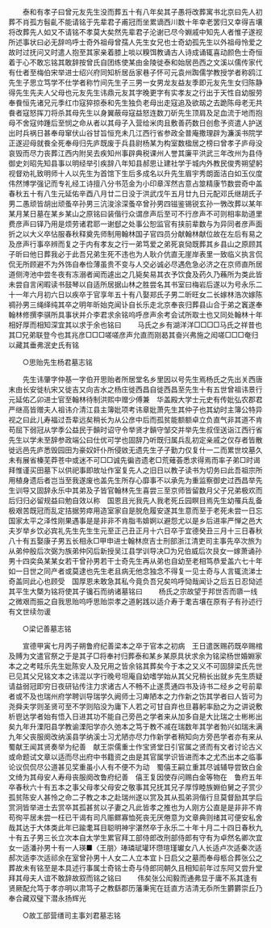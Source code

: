 <!-- { "loadSidebar": true } -->
　　泰和有孝子曰曾元友先生没而葬五十有八年矣其子愚将改葬寓书北京曰先人初葬不肖孤方髫齓不能请铭于先辈君子甫冠而坐累谪西川数十年幸老罢归又幸得吉壤将改葬先人如又不请铭不孝莫大矣然先辈君子沦谢已尽今婣戚中知先人者惟子遂视所述事状曰必无辞呜呼士奇外祖母曾孺人先生女兄也士奇幼孤先生以外祖母怜爱之故时过抚问又时遣人抱至其家亲着膝上啖以糗饵教诵古人诗成诵辄喜动颜色士奇恒着于心不敢忘铭其敢辞按曾氏自团练使某由金陵徙泰和始居邑西之文溪以儒传家代有仕者至梅伯宋举进士绍兴府同知析居岳家巷子怀可元袁州踟儒学教授学者称鸥江先生子思立笃学不仕学者称竹间先生子三男一女男龙友益友季即元友先生女归陈静得先生先夫人父母也元友先生讳鼎元友其字晚更字有实孝友之行出于天性自幼服劳奉飬恒先诸兄元季红巾寇猝掠泰和先生独负老母出走寇追及欲刼之去跪陈母老无共飬者寇怒挥刀将杀其母先生以身翼蔽母寇益怒连数刀斫先生顶肩及足血流于地而抱母不舍寇帅踵后至悯之命从者以其母子入营给米肉且敷善药数日创愈予资遣人护送出时兵祸日甚奉母窜伏山谷甘旨恒充未几江西行省参政全普庵撒理辟为濂溪书院学正遂迎母就飬全死奉母归先庐既废于兵县尉杨某为构室数楹居之榜曰曾孝子庐母没哀毁而尽力丧葬江西内附吴去疾知州事辟典税课州人誉其廉平洪武三年改州为县侍御史刘昭先知县事以明经举引疾辞八年知县郝思让建社学于城内外教民俊秀朔望躬视督劝礼致明师十人以先生为首馆下生后多成名以升先生眉宇秀朗面洁白如玉仪度伟然博学强记而专礼经工诗擅八分书范金为小印章浑然古意占筮精康节数尝奇中盖春秋五十有八生元延佑辛酉八月廿二日没于洪武戊午五月廿九日元配邓氏继胡氏子男二愚顽皆胡出顽蚤卒孙男三沆浚涂深蚤卒曾孙男四镃鉴锡锐玄孙一斆改葬以某年某月某日墓在某乡某山之原铭曰装偕行众谓彦声后至可不行彦声不可则相率助道里费彦声曰铎乃用是烦劳诸君耶一谢郄之处事公恕监官有挟前辈数与为异同者彦声面折之以大义卒怗服春秋释奠先师制用翰林国子官四员分献翰林献位故在左后有易之及彦声行事卒辨而复之于内有孝友之行一弟笃爱之弟死哀恸既葬其乡县山之原顾其子昕曰他日葬我必于此吾兄弟生死不违也为人耿介伉直无崖岸表里一致临义执言侃侃无所顾避不为外饰自奉俭薄虽贵不变与人交必诚必尽遇危急必济之在京师直所居道侧洿池中尝冬夜有冻溺者闻而遽出之几毙矣易其衣予饮食及药久乃蘓所为类此皆未尝自言闲暇读书鼓琴以自适所居据山林之胜尝名其书室曰梅岩后遂以为号永乐二十一年六月初六日以疾卒于官享年五十有八娶郑氏子男二昕旺女二长嫁林浩次嫁陈禂孙男三绳绎纯其卒之明年昕始克闻讣自长乐走北京奉丧归葬县山合于弟之竁遂奉翰林修撰李骐所具事状并介李君求余铭呜呼彦声余考会试所取士也又同处翰林十年相好厚而相知深宜其以求于余也铭曰 
　　马氏之乡有湖洋洋□□□□马氏之祥昔也其□兄弟联登今也其兆彦□□□嗟嗟彦声允直而刚曷其奋兴弗施之闳嗟□□□奄归以藏其垂弗泯史氏有铭 

　　○思贻先生杨君墓志铭 

　　先生讳肇字仲基一字伯开思贻者所居堂名乡里因以号先生焉杨氏之先出关西唐末由长安徙杭宋又徙吉又向吉水之杨庄徙西昌自徙西昌至先生十有五世曾祖讳景行元延佑乙卯进士官至翰林待制洪熙中赠少傅兼　华盖殿大学士元史有传妣弘农郡君严继高皆赠夫人祖讳介清江县主簿妣项考讳章妣萧先生其仲子也其幼时主簿公特异视之曰此儿寿福过吾辈远矣稍长为从公彦中后而孤贫能额额卓立负直气非其道不肯苟屈下弱冠从学季公益民于贑时诏守令举贤才贑守邹交并举先生叔侄送诣江西行省先生以学未至辞参政端公曰仕优可学也固辞乃听既归属兵乱初定亲戚之仅存者皆散徙远邑先庐悉毁园田为豪奴奸仆所侵敓无遗先生孑孑勤力仅复什一二而累世坟墓久未有展省榛芜莽苍中或迷不可□□诚先徧咨遗老□荒薙荟悉求得焉而率子弟□时谒拜惟谨买田墓下以供祀事即故址作室复先人之旧日以教子读书为切务曰此吾祖宗所用植身遗后者岂当至我遂废也盖先生所存心靡事不以承先为重监察御史过西昌举先生训导又固辞永乐中其弟及子皆官翰林先生喜尝三至京师皆留数月父子兄弟极欢而后归归必留规益曰勉自效以称　国恩且光我先人我老死丘园瞑目焉先生幼罹兵乱备极艰苦既冠而乱定拮据劳瘁用造室家自是脱危履安遂其生意而至于老死未尝一日忘　国家太平之泽性刚果遇事是是非非不肯脂韦媕婀以避怨尤以是乡后进率严惮之邑大夫岁举乡饮必宾礼先生先生生元至正己丑正月十六日卒于宜德癸丑三月十三日春秋八十有五娶康子男五长相永□甲申进士翰林庶吉士刑部浙江清吏司主事先卒次旅为从弟仲殷后次弼为族弟仲冈后新授吴江县学训导决□为兄伯威后次艮女一嫁萧诵孙男十四奕奂某某女若干曾孙男若干士奇先生再从弟也自幼至老相笃恭爱盖六七十年如一日世之同产者或莫逮也先生老且病无他念独念不得复一见士奇与人言辄流涕士奇盖同此心也顾受　国厚恩未敢急其私今竟负吾兄矣呜呼恸哉闻讣之后五日忍恸述其平生大槩为铭将使其子镵石而纳诸墓铭曰 
　　杨氏之宗故望于邦世否而隳一线之微艰而振之自我思贻呜呼思贻崇孝之道躬践以适介寿于耄吉壤在原有子有孙述行有文世续勿谖 

　　○梁记善墓志铭 

　　宣德甲寅七月丙子朔鲁府纪善梁本之卒于官本之初病　王日遣医赐药既卒赐棺及赙为文遣官祭之于是其子□将奉衬归葬泰和某乡某原具状求余为铭梁杨世婚婣家本之之考畦乐先生妣陈安人及兄用之皆余铭其葬矣今于本之又义不可固辞梁氏先世已见其父兄铭文本之讳混以字行晚号坦庵自幼嗜学始从其父兄稍长出就乡先生质疑请益弱冠即穷日夜研钻传注力求诸古人不畅不止遂贯通四书及诗书二经乡之号前辈者或不及也瑞州府学聘训导瑞学久阙师士习庳陋本之力作新之饬其学者曰人皆可为尧舜夫学则圣贤可至不学则陷没为庸下人若之可甘自弃也旦暮躬率励之为之讲说敷析鬯达学者始有悟入日进其功不能自己旁邑之学者来从加多自是大比瑞之士彬彬出矣九年升溧阳县学教谕溧阳学亦久弛本之笃于教不减在瑞数年其学者勃兴如瑞未满九年父丧服阕改纳溪县学纳溪士习尤陋亦尽力作新学者稍知向方旁邑学者亦有来从　蜀献王闻其贤奏举为纪善　献王崇儒重士作宝贤堂日引官属之贤而有文者讨论古义或命题试文章以适而尽出府中书籍资之由是其官属学识皆进而本之尤杰出本之临事论议侃侃尽公道甚见奖重虽小人有不便不为动　蜀僖王嗣立重其尽诚辅导尝致白金文绮为其母安人寿母丧服阕改鲁府纪善　僖王复因使存问赐白金等物在　鲁府五年卒春秋六十有五本之事父母孝父母安之敬事其兄抚其兄子厚惇睦族婣伯舅之子赏少孤贫陈安人甚怜之命二子教之本之赴瑞州遂以赏及其从孤弟泂偕行旦莫督励其学后赏泂皆举进士去赏卒其孤甚贫以子妻之凡此皆孝之推也为人刚方公直是是非非不肯苟徇平居未尝一枉已干谒有司凡赈鳏寡恤死丧无厌倦意为文章典则绪其可便安私舍哉其达于大体类此年已踰耄耳目聪明神宇湛然卒于永乐二十年十月二十四日春秋九十有五子男三长立次本自太学生累官拜工部侍郎改刑部侍郎有守有为卓然名卿次宜女一适潘孙男十有一人瑛■〈王朋〉琫璘珷瓘环瓒瑄瑾瓛女八人长适卢次适秦次适郝次适李次适祁余在室曾孙男十人女二人立本宜卜日启父之墓而奉母柩合葬张公之葬故未有铭至是本具述行事属士奇铭士奇与侍郎同朝久且相知前年过东阿又尝升堂拜其母夫人谊不敢辞故叙而铭之铭曰 
　　伟矣张公闳毅而通弗显于庸不系其逢有贤厥配允笃于孝亦明以肃笃子之教繇郡历藩秉宪在廷直方洁清无忝所生欝欝崇丘乃奉合藏双璧下潜永扬辉光 

　　○故工部营缮司主事刘君墓志铭 

